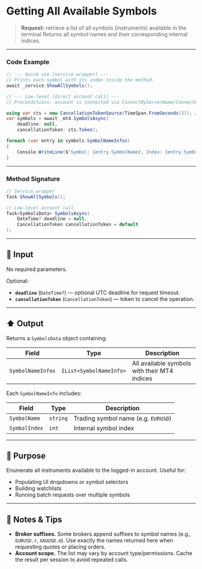 # Getting All Available Symbols

> **Request:** retrieve a list of all symbols (instruments) available in the terminal
> Returns all symbol names and their corresponding internal indices.

---

### Code Example

```csharp
// --- Quick use (service wrapper) ---
// Prints each symbol with its index inside the method.
await _service.ShowAllSymbols();

// --- Low-level (direct account call) ---
// Preconditions: account is connected via ConnectByServerName/ConnectByHostPort.

using var cts = new CancellationTokenSource(TimeSpan.FromSeconds(3)); // keep short; bump if your terminal is slow
var symbols = await _mt4.SymbolsAsync(
    deadline: null,
    cancellationToken: cts.Token);

foreach (var entry in symbols.SymbolNameInfos)
{
    Console.WriteLine($"Symbol: {entry.SymbolName}, Index: {entry.SymbolIndex}");
}
```

---

### Method Signature

```csharp
// Service wrapper
Task ShowAllSymbols();
```

```csharp
// Low-level account call
Task<SymbolsData> SymbolsAsync(
    DateTime? deadline = null,
    CancellationToken cancellationToken = default
);
```

---

## 🔽 Input

No required parameters.

Optional:

* **`deadline`** (`DateTime?`) — optional UTC deadline for request timeout.
* **`cancellationToken`** (`CancellationToken`) — token to cancel the operation.

---

## ⬆️ Output

Returns a `SymbolsData` object containing:

| Field             | Type                    | Description                                  |
| ----------------- | ----------------------- | -------------------------------------------- |
| `SymbolNameInfos` | `IList<SymbolNameInfo>` | All available symbols with their MT4 indices |

Each `SymbolNameInfo` includes:

| Field         | Type     | Description                         |
| ------------- | -------- | ----------------------------------- |
| `SymbolName`  | `string` | Trading symbol name (e.g. `EURUSD`) |
| `SymbolIndex` | `int`    | Internal symbol index               |

---

## 🎯 Purpose

Enumerate all instruments available to the logged-in account. Useful for:

* Populating UI dropdowns or symbol selectors
* Building watchlists
* Running batch requests over multiple symbols

---

## 🧩 Notes & Tips

* **Broker suffixes.** Some brokers append suffixes to symbol names (e.g., `EURUSD.r`, `XAUUSD.m`). Use exactly the names returned here when requesting quotes or placing orders.
* **Account scope.** The list may vary by account type/permissions. Cache the result per session to avoid repeated calls.
